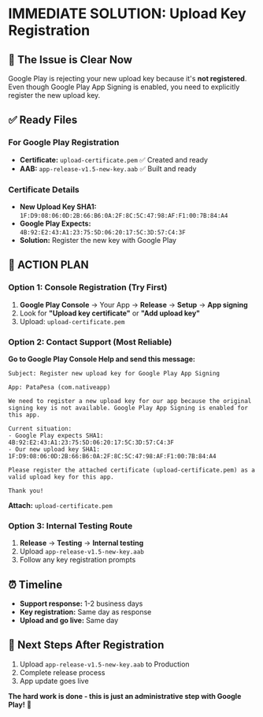 # IMMEDIATE SOLUTION: Upload Key Registration

## 🚨 The Issue is Clear Now

Google Play is rejecting your new upload key because it's **not registered**. Even though Google Play App Signing is enabled, you need to explicitly register the new upload key.

## ✅ Ready Files

### For Google Play Registration
- **Certificate:** `upload-certificate.pem` ✅ Created and ready
- **AAB:** `app-release-v1.5-new-key.aab` ✅ Built and ready

### Certificate Details
- **New Upload Key SHA1:** `1F:D9:08:06:0D:2B:66:B6:0A:2F:8C:5C:47:98:AF:F1:00:7B:84:A4`
- **Google Play Expects:** `4B:92:E2:43:A1:23:75:5D:06:20:17:5C:3D:57:C4:3F`
- **Solution:** Register the new key with Google Play

## 🚀 ACTION PLAN

### Option 1: Console Registration (Try First)
1. **Google Play Console** → Your App → **Release** → **Setup** → **App signing**
2. Look for **"Upload key certificate"** or **"Add upload key"**
3. Upload: `upload-certificate.pem`

### Option 2: Contact Support (Most Reliable)
**Go to Google Play Console Help and send this message:**

```
Subject: Register new upload key for Google Play App Signing

App: PataPesa (com.nativeapp)

We need to register a new upload key for our app because the original signing key is not available. Google Play App Signing is enabled for this app.

Current situation:
- Google Play expects SHA1: 4B:92:E2:43:A1:23:75:5D:06:20:17:5C:3D:57:C4:3F
- Our new upload key SHA1: 1F:D9:08:06:0D:2B:66:B6:0A:2F:8C:5C:47:98:AF:F1:00:7B:84:A4

Please register the attached certificate (upload-certificate.pem) as a valid upload key for this app.

Thank you!
```

**Attach:** `upload-certificate.pem`

### Option 3: Internal Testing Route
1. **Release** → **Testing** → **Internal testing**
2. Upload `app-release-v1.5-new-key.aab`
3. Follow any key registration prompts

## ⏰ Timeline
- **Support response:** 1-2 business days
- **Key registration:** Same day as response
- **Upload and go live:** Same day

## 🎯 Next Steps After Registration
1. Upload `app-release-v1.5-new-key.aab` to Production
2. Complete release process
3. App update goes live

**The hard work is done - this is just an administrative step with Google Play!** 🚀
